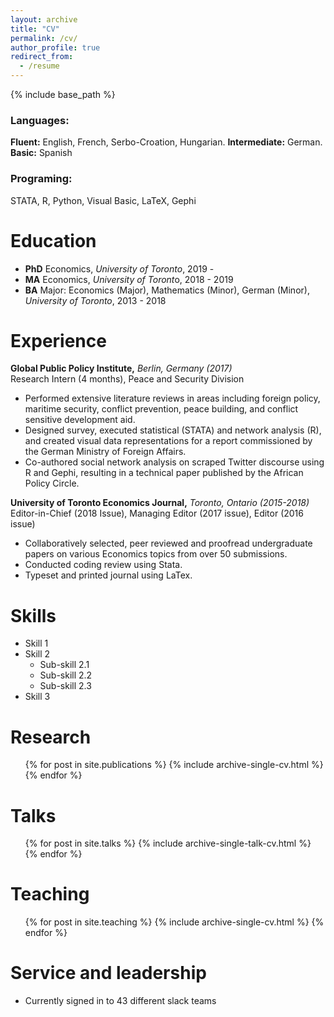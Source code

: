 ```yaml
---
layout: archive
title: "CV"
permalink: /cv/
author_profile: true
redirect_from:
  - /resume
---
```


{% include base_path %}
### Languages:
**Fluent:** English, French, Serbo-Croation, Hungarian. **Intermediate:** German. **Basic:** Spanish

### Programing:
STATA, R, Python, Visual Basic, LaTeX, Gephi


Education
======
* **PhD** Economics, _University of Toronto_, 2019 - 
* **MA** Economics, *University of Toront*o, 2018 - 2019
* **BA** Major: Economics (Major), Mathematics (Minor), German (Minor), _University of Toronto_, 2013 - 2018

Experience
======

**Global Public Policy Institute,** _Berlin, Germany (2017)_ <br>
Research Intern (4 months), Peace and Security Division

* Performed extensive literature reviews in areas including foreign policy, maritime security, conflict prevention, peace building, and conflict sensitive development aid.
* Designed survey, executed statistical (STATA) and network analysis (R), and created visual data representations for a report commissioned by the German Ministry of Foreign Affairs. 
* Co-authored social network analysis on scraped Twitter discourse using R and Gephi, resulting in a technical paper published by the African Policy Circle.


**University of Toronto Economics Journal,** _Toronto, Ontario (2015-2018)_<br>
Editor-in-Chief (2018 Issue),  Managing Editor (2017 issue), Editor (2016 issue)
* Collaboratively selected, peer reviewed and proofread undergraduate papers on various Economics topics from over 50 submissions.
* Conducted coding review using Stata.
* Typeset and printed journal using LaTex.

Skills
======
* Skill 1
* Skill 2
  * Sub-skill 2.1
  * Sub-skill 2.2
  * Sub-skill 2.3
* Skill 3

Research
======
  <ul>{% for post in site.publications %}
    {% include archive-single-cv.html %}
  {% endfor %}</ul>
  
Talks
======
  <ul>{% for post in site.talks %}
    {% include archive-single-talk-cv.html %}
  {% endfor %}</ul>
  
Teaching
======
  <ul>{% for post in site.teaching %}
    {% include archive-single-cv.html %}
  {% endfor %}</ul>
  
Service and leadership
======
* Currently signed in to 43 different slack teams
